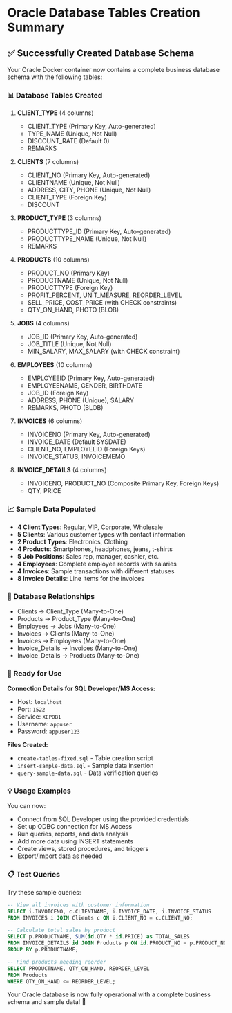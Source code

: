 # Oracle Database Tables Creation Summary

## ✅ Successfully Created Database Schema

Your Oracle Docker container now contains a complete business database schema with the following tables:

### 📊 Database Tables Created

1. **CLIENT_TYPE** (4 columns)
   - CLIENT_TYPE (Primary Key, Auto-generated)
   - TYPE_NAME (Unique, Not Null)
   - DISCOUNT_RATE (Default 0)
   - REMARKS

2. **CLIENTS** (7 columns)
   - CLIENT_NO (Primary Key, Auto-generated)
   - CLIENTNAME (Unique, Not Null)
   - ADDRESS, CITY, PHONE (Unique, Not Null)
   - CLIENT_TYPE (Foreign Key)
   - DISCOUNT

3. **PRODUCT_TYPE** (3 columns)
   - PRODUCTTYPE_ID (Primary Key, Auto-generated)
   - PRODUCTTYPE_NAME (Unique, Not Null)
   - REMARKS

4. **PRODUCTS** (10 columns)
   - PRODUCT_NO (Primary Key)
   - PRODUCTNAME (Unique, Not Null)
   - PRODUCTTYPE (Foreign Key)
   - PROFIT_PERCENT, UNIT_MEASURE, REORDER_LEVEL
   - SELL_PRICE, COST_PRICE (with CHECK constraints)
   - QTY_ON_HAND, PHOTO (BLOB)

5. **JOBS** (4 columns)
   - JOB_ID (Primary Key, Auto-generated)
   - JOB_TITLE (Unique, Not Null)
   - MIN_SALARY, MAX_SALARY (with CHECK constraint)

6. **EMPLOYEES** (10 columns)
   - EMPLOYEEID (Primary Key, Auto-generated)
   - EMPLOYEENAME, GENDER, BIRTHDATE
   - JOB_ID (Foreign Key)
   - ADDRESS, PHONE (Unique), SALARY
   - REMARKS, PHOTO (BLOB)

7. **INVOICES** (6 columns)
   - INVOICENO (Primary Key, Auto-generated)
   - INVOICE_DATE (Default SYSDATE)
   - CLIENT_NO, EMPLOYEEID (Foreign Keys)
   - INVOICE_STATUS, INVOICEMEMO

8. **INVOICE_DETAILS** (4 columns)
   - INVOICENO, PRODUCT_NO (Composite Primary Key, Foreign Keys)
   - QTY, PRICE

### 📈 Sample Data Populated

- **4 Client Types**: Regular, VIP, Corporate, Wholesale
- **5 Clients**: Various customer types with contact information
- **2 Product Types**: Electronics, Clothing
- **4 Products**: Smartphones, headphones, jeans, t-shirts
- **5 Job Positions**: Sales rep, manager, cashier, etc.
- **4 Employees**: Complete employee records with salaries
- **4 Invoices**: Sample transactions with different statuses
- **8 Invoice Details**: Line items for the invoices

### 🔗 Database Relationships

- Clients → Client_Type (Many-to-One)
- Products → Product_Type (Many-to-One)
- Employees → Jobs (Many-to-One)
- Invoices → Clients (Many-to-One)
- Invoices → Employees (Many-to-One)
- Invoice_Details → Invoices (Many-to-One)
- Invoice_Details → Products (Many-to-One)

### 🚀 Ready for Use

**Connection Details for SQL Developer/MS Access:**
- Host: `localhost`
- Port: `1522`
- Service: `XEPDB1`
- Username: `appuser`
- Password: `appuser123`

**Files Created:**
- `create-tables-fixed.sql` - Table creation script
- `insert-sample-data.sql` - Sample data insertion
- `query-sample-data.sql` - Data verification queries

### 💡 Usage Examples

You can now:
- Connect from SQL Developer using the provided credentials
- Set up ODBC connection for MS Access
- Run queries, reports, and data analysis
- Add more data using INSERT statements
- Create views, stored procedures, and triggers
- Export/import data as needed

### 📋 Test Queries

Try these sample queries:
```sql
-- View all invoices with customer information
SELECT i.INVOICENO, c.CLIENTNAME, i.INVOICE_DATE, i.INVOICE_STATUS
FROM INVOICES i JOIN Clients c ON i.CLIENT_NO = c.CLIENT_NO;

-- Calculate total sales by product
SELECT p.PRODUCTNAME, SUM(id.QTY * id.PRICE) as TOTAL_SALES
FROM INVOICE_DETAILS id JOIN Products p ON id.PRODUCT_NO = p.PRODUCT_NO
GROUP BY p.PRODUCTNAME;

-- Find products needing reorder
SELECT PRODUCTNAME, QTY_ON_HAND, REORDER_LEVEL
FROM Products 
WHERE QTY_ON_HAND <= REORDER_LEVEL;
```

Your Oracle database is now fully operational with a complete business schema and sample data! 🎉